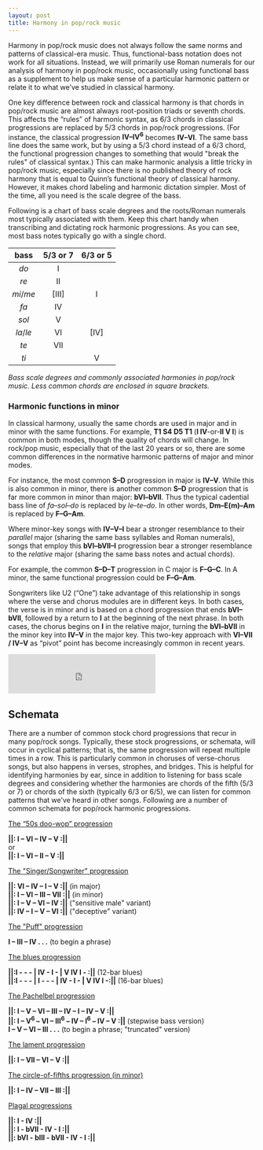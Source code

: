 ```yaml
---
layout: post
title: Harmony in pop/rock music
---
```


Harmony in pop/rock music does not always follow the same norms and patterns of classical-era music. Thus, functional-bass notation does not work for all situations. Instead, we will primarily use Roman numerals for our analysis of harmony in pop/rock music, occasionally using functional bass as a supplement to help us make sense of a particular harmonic pattern or relate it to what we’ve studied in classical harmony.

One key difference between rock and classical harmony is that chords in pop/rock music are almost always root-position triads or seventh chords. This affects the “rules” of harmonic syntax, as 6/3 chords in classical progressions are replaced by 5/3 chords in pop/rock progressions. (For instance, the classical progression **IV–IV<sup>6</sup>** becomes **IV–VI**. The same bass line does the same work, but by using a 5/3 chord instead of a 6/3 chord, the functional progression changes to something that would "break the rules" of classical syntax.) This can make harmonic analysis a little tricky in pop/rock music, especially since there is no published theory of rock harmony that is equal to Quinn’s functional theory of classical harmony. However, it makes chord labeling and harmonic dictation simpler. Most of the time, all you need is the scale degree of the bass.

Following is a chart of bass scale degrees and the roots/Roman numerals most typically associated with them. Keep this chart handy when transcribing and dictating rock harmonic progressions. As you can see, most bass notes typically go with a single chord.

| bass 	| 5/3 or 7	| 6/3 or 5	|
| :-: | :-: | :-: |
| *do*	| I	| 
| *re*	| II	| 
| *mi*/*me*	| [III]	| I
| *fa*	| IV	| 
| *sol*	| V	| 
| *la*/*le*	| VI	| [IV]
| *te*	| VII	| 
| *ti*	| 	| V

*Bass scale degrees and commonly associated harmonies in pop/rock music. Less common chords are enclosed in square brackets.*

### Harmonic functions in minor

In classical harmony, usually the same chords are used in major and in minor with the same functions. For example, **T1 S4 D5 T1** (**I IV**-or-**II V I**) is common in both modes, though the quality of chords will change. In rock/pop music, especially that of the last 20 years or so, there are some common differences in the normative harmonic patterns of major and minor modes.

For instance, the most common **S–D** progression in major is **IV–V**. While this is also common in minor, there is another common **S–D** progression that is far more common in minor than major: **bVI–bVII**. Thus the typical cadential bass line of *fa*–*sol*–*do* is replaced by *le*–*te*–*do*. In other words, **Dm–E(m)–Am** is replaced by **F–G–Am**.

Where minor-key songs with **IV–V–I** bear a stronger resemblance to their *parallel* major (sharing the same bass syllables and Roman numerals), songs that employ this **bVI–bVII–I** progression bear a stronger resemblance to the *relative* major (sharing the same bass notes and actual chords). 

For example, the common **S–D–T** progression in C major is **F–G–C**. In A minor, the same functional progression could be **F–G–Am**.

Songwriters like U2 (“One”) take advantage of this relationship in songs where the verse and chorus modules are in different keys. In both cases, the verse is in minor and is based on a chord progression that ends **bVI–bVII**, followed by a return to **I** at the beginning of the next phrase. In both cases, the chorus begins on **I** in the relative major, turning the **bVI–bVII** in the minor key into **IV–V** in the major key. This two-key approach with **VI–VII / IV–V** as “pivot” point has become increasingly common in recent years.

<iframe class="spotify" src="https://embed.spotify.com/?uri=spotify:track:6mWBwQ20G3GdlXU7eEOWGR" width="300" height="80" frameborder="0" allowtransparency="true"></iframe><br/>

## Schemata

There are a number of common stock chord progressions that recur in many pop/rock songs. Typically, these stock progressions, or schemata, will occur in cyclical patterns; that is, the same progression will repeat multiple times in a row. This is particularly common in choruses of verse-chorus songs, but also happens in verses, strophes, and bridges. This is helpful for identifying harmonies by ear, since in addition to listening for bass scale degrees and considering whether the harmonies are chords of the fifth (5/3 or 7) or chords of the sixth (typically 6/3 or 6/5), we can listen for common patterns that we’ve heard in other songs. Following are a number of common schemata for pop/rock harmonic progressions.

[The “50s doo-wop” progression](popRockHarmony-dooWop.html)

**&#124;&#124;: I – VI – IV – V :&#124;&#124;**  
or  
**&#124;&#124;: I – VI – II – V :&#124;&#124;**

[The "Singer/Songwriter" progression](popRockHarmony-sscp.html) 

**&#124;&#124;: VI – IV – I – V :&#124;&#124;** (in major)  
**&#124;&#124;: I – VI – III – VII :&#124;&#124;** (in minor)  
**&#124;&#124;: I – V – VI – IV :&#124;&#124;** ("sensitive male" variant)  
**&#124;&#124;: IV – I – V – VI :&#124;&#124;** ("deceptive" variant)  

[The "Puff" progression](popRockHarmony-puff.html) 

**I – III – IV . . .** (to begin a phrase)

[The blues progression](popRockHarmony-blues.html)

**&#124;&#124;:I - - - &#124; IV - I - &#124; V IV I - :&#124;&#124;** (12-bar blues)   
**&#124;&#124;:I - - - &#124; I - - - &#124; IV - I - &#124; V IV I -:&#124;&#124;** (16-bar blues)

[The Pachelbel progression](popRockHarmony-pachelbel.html)

**&#124;&#124;: I – V – VI – III – IV – I – IV – V :&#124;&#124;**  
**&#124;&#124;: I – V<sup>6</sup> – VI – III<sup>6</sup> – IV – I<sup>6</sup> – IV – V :&#124;&#124;** (stepwise bass version)  
**I – V – VI – III . . .** (to begin a phrase; "truncated" version)

[The lament progression](popRockHarmony-lament.html)

**&#124;&#124;: I – VII – VI – V :&#124;&#124;**

[The circle-of-fifths progression (in minor)](popRockHarmony-fifths.html)

**&#124;&#124;: I – IV – VII – III :&#124;&#124;**

[Plagal progressions](popRockHarmony-plagal.html)

**&#124;&#124;: I - IV :&#124;&#124;**  
**&#124;&#124;: I - bVII - IV - I :&#124;&#124;**  
**&#124;&#124;: bVI - bIII - bVII - IV - I :&#124;&#124;**  